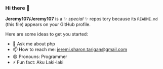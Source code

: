 ### Hi there 👋

**Jeremy107/Jeremy107** is a ✨ _special_ ✨ repository because its `README.md` (this file) appears on your GitHub profile.

Here are some ideas to get you started:

- 💬 Ask me about php
- 📫 How to reach me: jeremi.sharon.tarigan@gmail.com
- 😄 Pronouns: Programmer
- ⚡ Fun fact: Aku Laki-laki
